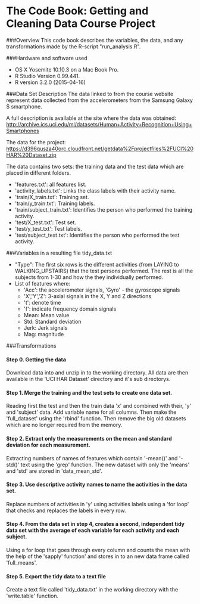 # The Code Book: Getting and Cleaning Data Course Project 

###Overview
This code book describes the variables, the data, and any transformations made by the R-script "run_analysis.R".

###Hardware and software used
- OS X Yosemite 10.10.3 on a Mac Book Pro.
- R Studio Version 0.99.441.
- R version 3.2.0 (2015-04-16)

###Data Set Description
The data linked to from the course website represent data collected from the accelerometers from the Samsung Galaxy S smartphone. 

A full description is available at the site where the data was obtained:
http://archive.ics.uci.edu/ml/datasets/Human+Activity+Recognition+Using+Smartphones 

The data for the project:
https://d396qusza40orc.cloudfront.net/getdata%2Fprojectfiles%2FUCI%20HAR%20Dataset.zip 

The data contains two sets: the training data and the test data which are placed in different folders. 
- 'features.txt': all features list.
- 'activity_labels.txt': Links the class labels with their activity name.
- 'train/X_train.txt': Training set.
- 'train/y_train.txt': Training labels.
- 'train/subject_train.txt': Identifies the person who performed the training activity.
- 'test/X_test.txt': Test set.
- 'test/y_test.txt': Test labels.
- 'test/subject_test.txt': Identifies the person who performed the test activity.

###Variables in a resulting file tidy_data.txt
- "Type": The first six rows is the different activities (from LAYING to WALKING_UPSTAIRS) that the test persons performed. The rest is all the subjects from 1-30 and how the they individually performed.
- List of features where:
  - 'Acc': the accelerometer signals, 'Gyro' - the gyroscope signals
  - 'X','Y','Z': 3-axial signals in the X, Y and Z directions
  - 't': denote time
  - 'f': indicate frequency domain signals
  - Mean: Mean value
  - Std: Standard deviation
  - Jerk: Jerk signals
  - Mag: magnitude

###Transformations

#### Step 0. Getting the data
Download data into and unzip in to the working directory. All data are then available in the 'UCI HAR Dataset' directory and it's sub directorys.

#### Step 1. Merge the training and the test sets to create one data set. 
Reading first the test and then the train data 'x' and combined with their, 'y' and 'subject' data. Add variable name for all columns.  Then make the 'full_dataset' using the 'rbind' function. 
Then remove the big old datasets which are no longer required from the memory.

#### Step 2. Extract only the measurements on the mean and standard deviation for each measurement.
Extracting numbers of names of features which contain '-mean()' and '-std()' text using the 'grep' function. The new dataset with only the 'means' and 'std' are stored in 'data_mean_std'.

#### Step 3. Use descriptive activity names to name the activities in the data set.
Replace numbers of activities in 'y' using activities labels using a 'for loop' that checks and replaces the labels in every row. 

#### Step 4. From the data set in step 4, creates a second, independent tidy data set with the average of each variable for each activity and each subject.
Using  a for loop that goes through every column and counts the mean with the help of the 'sapply' function' and stores in to an new data frame called 'full_means'.

#### Step 5. Export the tidy data to a text file
Create a text file called 'tidy_data.txt' in the working directory with the 'write.table' function.
